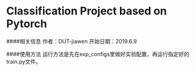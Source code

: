 # Classification Project based on Pytorch
####相关信息
    作者：DUT-jiawen
    开始日期：2019.6.9

####使用方法
    运行方法是先在exp_configs里做好实验配置，再运行指定好的train.py文件。